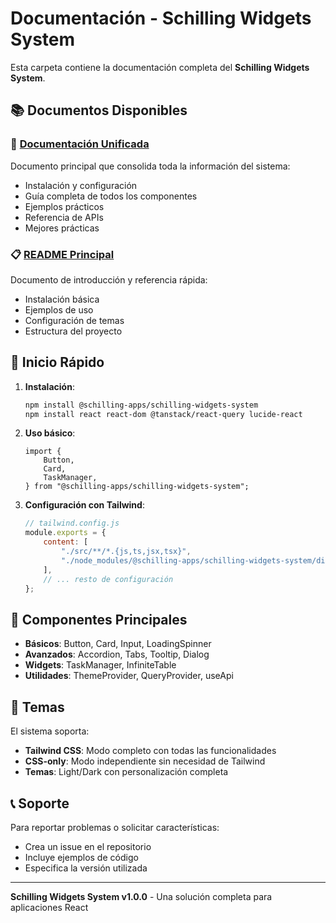 # Documentación - Schilling Widgets System

Esta carpeta contiene la documentación completa del **Schilling Widgets System**.

## 📚 Documentos Disponibles

### 📖 [Documentación Unificada](./DOCUMENTACION_UNIFICADA.md)

Documento principal que consolida toda la información del sistema:

-   Instalación y configuración
-   Guía completa de todos los componentes
-   Ejemplos prácticos
-   Referencia de APIs
-   Mejores prácticas

### 📋 [README Principal](../README.md)

Documento de introducción y referencia rápida:

-   Instalación básica
-   Ejemplos de uso
-   Configuración de temas
-   Estructura del proyecto

## 🚀 Inicio Rápido

1. **Instalación**:

    ```bash
    npm install @schilling-apps/schilling-widgets-system
    npm install react react-dom @tanstack/react-query lucide-react
    ```

2. **Uso básico**:

    ```tsx
    import {
        Button,
        Card,
        TaskManager,
    } from "@schilling-apps/schilling-widgets-system";
    ```

3. **Configuración con Tailwind**:
    ```javascript
    // tailwind.config.js
    module.exports = {
        content: [
            "./src/**/*.{js,ts,jsx,tsx}",
            "./node_modules/@schilling-apps/schilling-widgets-system/dist/**/*.{js,ts,jsx,tsx}",
        ],
        // ... resto de configuración
    };
    ```

## 🎯 Componentes Principales

-   **Básicos**: Button, Card, Input, LoadingSpinner
-   **Avanzados**: Accordion, Tabs, Tooltip, Dialog
-   **Widgets**: TaskManager, InfiniteTable
-   **Utilidades**: ThemeProvider, QueryProvider, useApi

## 🎨 Temas

El sistema soporta:

-   **Tailwind CSS**: Modo completo con todas las funcionalidades
-   **CSS-only**: Modo independiente sin necesidad de Tailwind
-   **Temas**: Light/Dark con personalización completa

## 📞 Soporte

Para reportar problemas o solicitar características:

-   Crea un issue en el repositorio
-   Incluye ejemplos de código
-   Especifica la versión utilizada

---

**Schilling Widgets System v1.0.0** - Una solución completa para aplicaciones React
